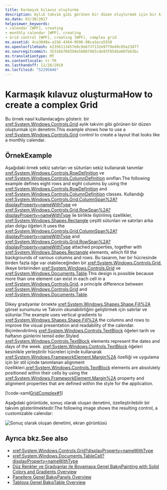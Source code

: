 ```yaml
---
title: Karmaşık kılavuz oluşturma
description: Aylık takvim gibi görünen bir düzen oluşturmak için bir kılavuz denetimi kullanma hakkında bir örnek.
ms.date: 03/30/2017
helpviewer_keywords:
- calendar [WPF], creating
- monthly calendar [WPF], creating
- Grid control [WPF], creating [WPF], complex grid
ms.assetid: 4ce3040a-a156-4364-9596-98ca1eca5550
ms.openlocfilehash: e2356113457e8c9a6737132e9779e49c05a23d77
ms.sourcegitcommit: 35316b768394e56087483cde93f854ba607b63bc
ms.translationtype: MT
ms.contentlocale: tr-TR
ms.lasthandoff: 11/26/2018
ms.locfileid: "52295846"
---
```

# <a name="how-to-create-a-complex-grid"></a><span data-ttu-id="68547-103">Karmaşık kılavuz oluşturma</span><span class="sxs-lookup"><span data-stu-id="68547-103">How to create a complex Grid</span></span>

<span data-ttu-id="68547-104">Bu örnek nasıl kullanılacağını gösterir. bir <xref:System.Windows.Controls.Grid> aylık takvim gibi görünen bir düzen oluşturmak için denetimi.</span><span class="sxs-lookup"><span data-stu-id="68547-104">This example shows how to use a <xref:System.Windows.Controls.Grid> control to create a layout that looks like a monthly calendar.</span></span>

## <a name="example"></a><span data-ttu-id="68547-105">Örnek</span><span class="sxs-lookup"><span data-stu-id="68547-105">Example</span></span>

<span data-ttu-id="68547-106">Aşağıdaki örnek sekiz satırları ve sütunları sekiz kullanarak tanımlar <xref:System.Windows.Controls.RowDefinition> ve <xref:System.Windows.Controls.ColumnDefinition> sınıfları.</span><span class="sxs-lookup"><span data-stu-id="68547-106">The following example defines eight rows and eight columns by using the <xref:System.Windows.Controls.RowDefinition> and <xref:System.Windows.Controls.ColumnDefinition> classes.</span></span> <span data-ttu-id="68547-107">Kullandığı <xref:System.Windows.Controls.Grid.ColumnSpan%2A?displayProperty=nameWithType> ve <xref:System.Windows.Controls.Grid.RowSpan%2A?displayProperty=nameWithType> ile birlikte iliştirilmiş özellikler, <xref:System.Windows.Shapes.Rectangle> çeşitli sütunları ve satırları arka plan dolgu öğeleri.</span><span class="sxs-lookup"><span data-stu-id="68547-107">It uses the <xref:System.Windows.Controls.Grid.ColumnSpan%2A?displayProperty=nameWithType> and <xref:System.Windows.Controls.Grid.RowSpan%2A?displayProperty=nameWithType> attached properties, together with <xref:System.Windows.Shapes.Rectangle> elements, which fill the backgrounds of various columns and rows.</span></span> <span data-ttu-id="68547-108">Bu tasarım, her bir hücresinde birden fazla öğe var olabileceğinden bir <xref:System.Windows.Controls.Grid>, ilkeye birbirinden <xref:System.Windows.Controls.Grid> ve <xref:System.Windows.Documents.Table>.</span><span class="sxs-lookup"><span data-stu-id="68547-108">This design is possible because more than one element can exist in each cell in a <xref:System.Windows.Controls.Grid>, a principle difference between <xref:System.Windows.Controls.Grid> and <xref:System.Windows.Documents.Table>.</span></span>

<span data-ttu-id="68547-109">Dikey gradyanlar örnekte <xref:System.Windows.Shapes.Shape.Fill%2A> görsel sunumunu ve Takvim okunabilirliğini geliştirmek için satırlar ve sütunlar.</span><span class="sxs-lookup"><span data-stu-id="68547-109">The example uses vertical gradients to <xref:System.Windows.Shapes.Shape.Fill%2A> the columns and rows to improve the visual presentation and readability of the calendar.</span></span> <span data-ttu-id="68547-110">Biçimlendirilmiş <xref:System.Windows.Controls.TextBlock> öğeleri tarih ve haftanın günlerini temsil eder.</span><span class="sxs-lookup"><span data-stu-id="68547-110">Styled <xref:System.Windows.Controls.TextBlock> elements represent the dates and days of the week.</span></span> <span data-ttu-id="68547-111"><xref:System.Windows.Controls.TextBlock> öğeleri kesinlikle yerleştirilir hücreleri içinde kullanarak <xref:System.Windows.FrameworkElement.Margin%2A> özelliği ve uygulama için bir stil içinde tanımlanan alignment özellikleri.</span><span class="sxs-lookup"><span data-stu-id="68547-111"><xref:System.Windows.Controls.TextBlock> elements are absolutely positioned within their cells by using the <xref:System.Windows.FrameworkElement.Margin%2A> property and alignment properties that are defined within the style for the application.</span></span>

[!code-xaml[GridComplex#1](../../../../samples/snippets/csharp/VS_Snippets_Wpf/GridComplex/CS/default.xaml#1)]

<span data-ttu-id="68547-112">Aşağıdaki görüntüde, sonuç olarak oluşan denetimi, özelleştirilebilir bir takvim gösterilmektedir:</span><span class="sxs-lookup"><span data-stu-id="68547-112">The following image shows the resulting control, a customizable calendar:</span></span>

![Sonuç olarak oluşan denetimi, ekran görüntüsü](./media/how-to-create-a-complex-grid/wpf-manual-calendar.png)

## <a name="see-also"></a><span data-ttu-id="68547-114">Ayrıca bkz.</span><span class="sxs-lookup"><span data-stu-id="68547-114">See also</span></span>

- <xref:System.Windows.Controls.Grid?displayProperty=nameWithType>
- <xref:System.Windows.Documents.TableCell?displayProperty=nameWithType>
- [<span data-ttu-id="68547-115">Düz Renkler ve Gradyanlar ile Boyamaya Genel Bakış</span><span class="sxs-lookup"><span data-stu-id="68547-115">Painting with Solid Colors and Gradients Overview</span></span>](../graphics-multimedia/painting-with-solid-colors-and-gradients-overview.md)
- [<span data-ttu-id="68547-116">Panellere Genel Bakış</span><span class="sxs-lookup"><span data-stu-id="68547-116">Panels Overview</span></span>](panels-overview.md)
- [<span data-ttu-id="68547-117">Tabloya Genel Bakış</span><span class="sxs-lookup"><span data-stu-id="68547-117">Table Overview</span></span>](../advanced/table-overview.md)
